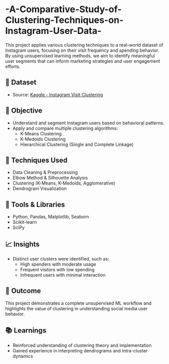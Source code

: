 # -A-Comparative-Study-of-Clustering-Techniques-on-Instagram-User-Data-

This project applies various clustering techniques to a real-world dataset of Instagram users, focusing on their visit frequency and spending behavior. By using unsupervised learning methods, we aim to identify meaningful user segments that can inform marketing strategies and user engagement efforts.

## 📁 Dataset

- Source: [Kaggle - Instagram Visit Clustering](https://www.kaggle.com/datasets/chaandsheikh/instagram-visit-clustering)

## 🎯 Objective

- Understand and segment Instagram users based on behavioral patterns.
- Apply and compare multiple clustering algorithms:
  - K-Means Clustering
  - K-Medoids Clustering
  - Hierarchical Clustering (Single and Complete Linkage)

## 📌 Techniques Used

- Data Cleaning & Preprocessing
- Elbow Method & Silhouette Analysis
- Clustering (K-Means, K-Medoids, Agglomerative)
- Dendrogram Visualization

## 🧠 Tools & Libraries

- Python, Pandas, Matplotlib, Seaborn
- Scikit-learn
- SciPy

## 📈 Insights

- Distinct user clusters were identified, such as:
  - High spenders with moderate usage
  - Frequent visitors with low spending
  - Infrequent users with minimal interaction

## 📎 Outcome

This project demonstrates a complete unsupervised ML workflow and highlights the value of clustering in understanding social media user behavior.

## 📚 Learnings

- Reinforced understanding of clustering theory and implementation
- Gained experience in interpreting dendrograms and intra-cluster dynamics
